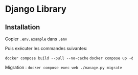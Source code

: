# Django Library

## Installation

Copier ``.env.example`` dans `.env`

Puis exécuter les commandes suivantes:

``docker compose build --pull --no-cache``
``docker compose up -d``

Migration :
``docker compose exec web ./manage.py migrate``